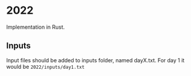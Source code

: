 # 2022

Implementation in Rust.

## Inputs

Input files should be added to inputs folder, named dayX.txt.
For day 1 it would be `2022/inputs/day1.txt`